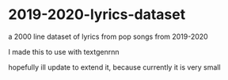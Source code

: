 # 2019-2020-lyrics-dataset

a 2000 line dataset of lyrics from pop songs from 2019-2020

I made this to use with textgenrnn

hopefully ill update to extend it, because currently it is very small
